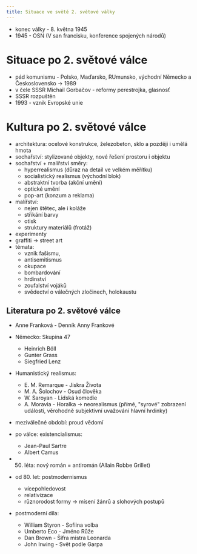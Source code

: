 ```yaml
---
title: Situace ve světě 2. světové války
---
```

- konec války - 8. května 1945
-  1945 - OSN (V san francisku, konference spojených národů)

# Situace po 2. světové válce
- pád komunismu - Polsko, Maďarsko, RUmunsko, východní Německo a Československo -> 1989
- v čele SSSR Michail Gorbačov - reformy perestrojka, glasnosť
- SSSR rozpuštěn
- 1993 - vznik Evropské unie

# Kultura po 2. světové válce
- architektura: ocelové konstrukce, železobeton, sklo a později i umělá hmota
- sochařství: stylizované objekty, nové řešení prostoru i objektu
- sochařství + malířství směry: 
	- hyperrealismus (důraz na detail ve velkém měřítku)
	- socialistický realismus (východní blok)
	- abstraktní tvorba (akční umění)
	- optické umění
	- pop-art (konzum a reklama)
- malířství:
	- nejen štětec, ale i koláže
	- stříkání barvy
	- otisk
	- struktury materiálů (frotáž)
- experimenty
- graffiti -> street art
- témata: 
	- vznik fašismu,
	- antisemitismus
	- okupace
	- bombardování
	- hrdinství
	- zoufalství vojáků
	- svědectví o válečných zločinech, holokaustu

## Literatura po 2. světové válce
- Anne Franková - Denník Anny Frankové
- Německo: Skupina 47
	- Heinrich Böll
	- Gunter Grass
	- Siegfried Lenz
- Humanistický realismus: 
	- E. M. Remarque - Jiskra Života
	- M. A. Šolochov - Osud člověka
	- W. Saroyan - Lidská komedie
	- A. Moravia - Horalka -> neorealismus (přímé, "syrové" zobrazení událostí, věrohodně subjektivní uvažování hlavní hrdinky)
    
- meziválečné období: proud vědomí
- po válce: existencialismus:
	- Jean-Paul Sartre
	- Albert Camus
- 50. léta: nový román = antiromán (Allain Robbe Grillet)
- od 80. let: postmodernismus
	- vícepohledovost
	- relativizace
	- různorodost formy -> mísení žánrů a slohových postupů
- postmoderní díla:
	- William Styron - Sofiina volba 
	- Umberto Eco - Jméno Růže
	- Dan Brown - Šifra mistra Leonarda
	- John Irwing - Svět podle Garpa